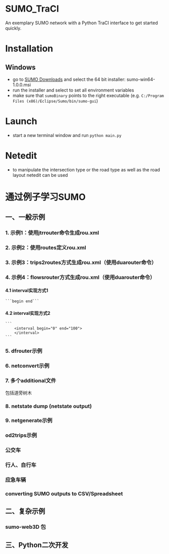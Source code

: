 # SUMO_TraCI

An exemplary SUMO network with a Python TraCI interface to get started quickly. 

# Installation

## Windows
* go to [SUMO Downloads](http://sumo.dlr.de/wiki/Downloads#SUMO_-_Latest_Release_.28Version_1.0.0.29) and select the 64 bit installer: sumo-win64-1.0.0.msi
* run the installer and select to set all environment variables
* make sure that `sumoBinary` points to the right executable (e.g. `C:/Program Files (x86)/Eclipse/Sumo/bin/sumo-gui`)

# Launch
* start a new terminal window and run `python main.py`

# Netedit
* to manipulate the intersection type or the road type as well as the road layout netedit can be used

# 通过例子学习SUMO

## 一、一般示例

### 1. 示例1：使用jtrrouter命令生成rou.xml
### 2. 示例2：使用routes定义rou.xml
### 3. 示例3：trips2routes方式生成rou.xml（使用duarouter命令）
### 4. 示例4：flowsrouter方式生成rou.xml（使用duarouter命令）
#### 4.1 interval实现方式1
	```begin end```
#### 4.2 interval实现方式2
	```
		<interval begin="0" end="100">
		</interval>
	```
### 5. dfrouter示例
### 6. netconvert示例
### 7. 多个additional文件 <additional-files value="vehicles.xml,poi.xml,loops.xml,tls.add.xml"/>
包括道旁树木 
### 8. netstate dump (netstate output)
### 9. netgenerate示例
### od2trips示例
### 公交车
### 行人、自行车
### 应急车辆
###  converting SUMO outputs to CSV/Spreadsheet

## 二、复杂示例
### sumo-web3D 包

## 三、Python二次开发
